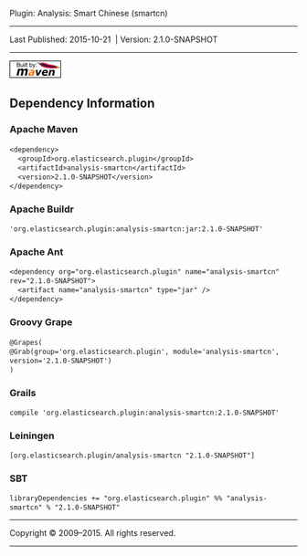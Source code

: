 Plugin: Analysis: Smart Chinese (smartcn)

------------------------------------------------------------------------

<span id="publishDate">Last Published: 2015-10-21</span>  | <span id="projectVersion">Version: 2.1.0-SNAPSHOT</span>

------------------------------------------------------------------------

[![Built by Maven](./images/logos/maven-feather.png)](http://maven.apache.org/ "Built by Maven")

Dependency Information
----------------------

### Apache Maven

    <dependency>
      <groupId>org.elasticsearch.plugin</groupId>
      <artifactId>analysis-smartcn</artifactId>
      <version>2.1.0-SNAPSHOT</version>
    </dependency>

### Apache Buildr

    'org.elasticsearch.plugin:analysis-smartcn:jar:2.1.0-SNAPSHOT'

### Apache Ant

    <dependency org="org.elasticsearch.plugin" name="analysis-smartcn" rev="2.1.0-SNAPSHOT">
      <artifact name="analysis-smartcn" type="jar" />
    </dependency>

### Groovy Grape

    @Grapes(
    @Grab(group='org.elasticsearch.plugin', module='analysis-smartcn', version='2.1.0-SNAPSHOT')
    )

### Grails

    compile 'org.elasticsearch.plugin:analysis-smartcn:2.1.0-SNAPSHOT'

### Leiningen

    [org.elasticsearch.plugin/analysis-smartcn "2.1.0-SNAPSHOT"]

### SBT

    libraryDependencies += "org.elasticsearch.plugin" %% "analysis-smartcn" % "2.1.0-SNAPSHOT"

------------------------------------------------------------------------

Copyright © 2009–2015. All rights reserved.

------------------------------------------------------------------------


